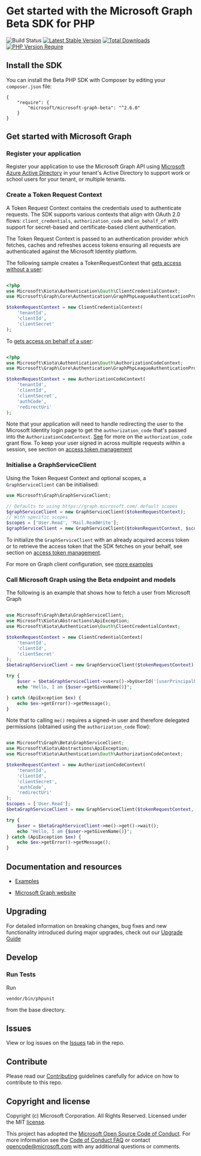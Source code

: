 # Get started with the Microsoft Graph Beta SDK for PHP

![Build Status](https://github.com/microsoftgraph/msgraph-beta-sdk-php/actions/workflows/pr-validation.yml/badge.svg)
[![Latest Stable Version](https://poser.pugx.org/microsoft/microsoft-graph-beta/version)](https://packagist.org/packages/microsoft/microsoft-graph-beta)
[![Total Downloads](http://poser.pugx.org/microsoft/microsoft-graph-beta/downloads)](https://packagist.org/packages/microsoft/microsoft-graph-beta)
[![PHP Version Require](http://poser.pugx.org/microsoft/microsoft-graph-beta/require/php)](https://packagist.org/packages/microsoft/microsoft-graph-beta)

## Install the SDK
You can install the Beta PHP SDK with Composer by editing your `composer.json` file:
```
{
    "require": {
        "microsoft/microsoft-graph-beta": "^2.6.0"
    }
}
```
## Get started with Microsoft Graph

### Register your application

Register your application to use the Microsoft Graph API using [Microsoft Azure Active Directory](https://portal.azure.com/#blade/Microsoft_AAD_RegisteredApps/ApplicationsListBlade) in your tenant's Active Directory to support work or school users for your tenant, or multiple tenants.

### Create a Token Request Context

A Token Request Context contains the credentials used to authenticate requests. The SDK supports various contexts that align with OAuth 2.0 flows: `client_credentials`, `authorization_code` and `on_behalf_of` with support for secret-based and certificate-based client authentication.

The Token Request Context is passed to an authentication provider which fetches, caches and refreshes access tokens ensuring all requests are authenticated against the Microsoft Identity platform.

The following sample creates a TokenRequestContext that [gets access without a user](https://docs.microsoft.com/en-us/graph/auth-v2-service?context=graph%2Fapi%2F1.0&view=graph-rest-1.0):

```php

<?php
use Microsoft\Kiota\Authentication\Oauth\ClientCredentialContext;
use Microsoft\Graph\Core\Authentication\GraphPhpLeagueAuthenticationProvider;

$tokenRequestContext = new ClientCredentialContext(
    'tenantId',
    'clientId',
    'clientSecret'
);

```

To [gets access on behalf of a user](https://docs.microsoft.com/en-us/graph/auth-v2-user?context=graph%2Fapi%2F1.0&view=graph-rest-1.0):
```php

<?php
use Microsoft\Kiota\Authentication\Oauth\AuthorizationCodeContext;
use Microsoft\Graph\Core\Authentication\GraphPhpLeagueAuthenticationProvider;

$tokenRequestContext = new AuthorizationCodeContext(
    'tenantId',
    'clientId',
    'clientSecret',
    'authCode',
    'redirectUri'
);

```
Note that your application will need to handle redirecting the user to the Microsoft Identity login page to get the `authorization_code` that's passed into the `AuthorizationCodeContext`.
[See](https://docs.microsoft.com/en-us/azure/active-directory/develop/v2-oauth2-auth-code-flow) for more on the `authorization_code` grant flow.
To keep your user signed in across multiple requests within a session, see section on [access token management](https://github.com/microsoftgraph/msgraph-sdk-php/blob/dev/docs/Examples.md#access-token-management)

### Initialise a GraphServiceClient

Using the Token Request Context and optional scopes, a `GraphServiceClient` can be initialised:
```php
use Microsoft\Graph\GraphServiceClient;

// Defaults to using https://graph.microsoft.com/.default scopes
$graphServiceClient = new GraphServiceClient($tokenRequestContext);
// With specific scopes
$scopes = ['User.Read', 'Mail.ReadWrite'];
$graphServiceClient = new GraphServiceClient($tokenRequestContext, $scopes);
```
To initialize the `GraphServiceClient` with an already acquired access token or to retrieve the access token that the SDK fetches on your behalf, see section on [access token management](https://github.com/microsoftgraph/msgraph-sdk-php/blob/dev/docs/Examples.md#access-token-management).

For more on Graph client configuration, see [more examples](https://aka.ms/graph/sdk/php/preview/examples)


### Call Microsoft Graph using the Beta endpoint and models

The following is an example that shows how to fetch a user from Microsoft Graph

```php

use Microsoft\Graph\Beta\GraphServiceClient;
use Microsoft\Kiota\Abstractions\ApiException;
use Microsoft\Kiota\Authentication\Oauth\ClientCredentialContext;

$tokenRequestContext = new ClientCredentialContext(
    'tenantId',
    'clientId',
    'clientSecret'
);
$betaGraphServiceClient = new GraphServiceClient($tokenRequestContext);

try {
    $user = $betaGraphServiceClient->users()->byUserId('[userPrincipalName]')->get()->wait();
    echo "Hello, I am {$user->getGivenName()}";

} catch (ApiException $ex) {
    echo $ex->getError()->getMessage();
}

```

Note that to calling `me()` requires a signed-in user and therefore delegated permissions (obtained using the `authorization_code` flow):
```php

use Microsoft\Graph\Beta\GraphServiceClient;
use Microsoft\Kiota\Abstractions\ApiException;
use Microsoft\Kiota\Authentication\Oauth\AuthorizationCodeContext;

$tokenRequestContext = new AuthorizationCodeContext(
    'tenantId',
    'clientId',
    'clientSecret',
    'authCode',
    'redirectUri'
);
$scopes = ['User.Read'];
$betaGraphServiceClient = new GraphServiceClient($tokenRequestContext, $scopes);

try {
    $user = $betaGraphServiceClient->me()->get()->wait();
    echo "Hello, I am {$user->getGivenName()}";
} catch (ApiException $ex) {
    echo $ex->getError()->getMessage();
}

```
## Documentation and resources


* [Examples](https://github.com/microsoftgraph/msgraph-sdk-php/blob/dev/docs/Examples.md)

* [Microsoft Graph website](https://aka.ms/graph)

## Upgrading

For detailed information on breaking changes, bug fixes and new functionality introduced during major upgrades, check out our [Upgrade Guide](UPGRADING.md)

## Develop

### Run Tests

Run
 ```shell
vendor/bin/phpunit
```
from the base directory.

## Issues

View or log issues on the [Issues](https://github.com/microsoftgraph/msgraph-sdk-php/issues) tab in the repo.

## Contribute

Please read our [Contributing](CONTRIBUTING.md) guidelines carefully for advice on how to contribute to this repo.

## Copyright and license

Copyright (c) Microsoft Corporation. All Rights Reserved. Licensed under the MIT [license](LICENSE).

This project has adopted the [Microsoft Open Source Code of Conduct](https://opensource.microsoft.com/codeofconduct/). For more information see the [Code of Conduct FAQ](https://opensource.microsoft.com/codeofconduct/faq/) or contact [opencode@microsoft.com](mailto:opencode@microsoft.com) with any additional questions or comments.
